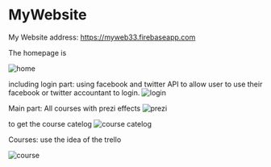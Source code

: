 # MyWebsite

My Website address: https://myweb33.firebaseapp.com


The homepage is

![home](https://cloud.githubusercontent.com/assets/15053464/16951390/ae86cfe0-4dbc-11e6-84fb-0a549f85effc.png)

including login part: using facebook and twitter API to allow user to use their facebook or twitter accountant to login.
![login](https://cloud.githubusercontent.com/assets/15053464/16951392/ae9162c0-4dbc-11e6-9ebe-2c81b295f0f4.png)

Main part: All courses with prezi effects
![prezi](https://cloud.githubusercontent.com/assets/15053464/16951391/ae87e34e-4dbc-11e6-9625-6c04fac98d67.png)

to get the course catelog
![course catelog](https://cloud.githubusercontent.com/assets/15053464/16951388/ae6ad376-4dbc-11e6-9dde-19293814222f.png)

Courses: use the idea of the trello

![course](https://cloud.githubusercontent.com/assets/15053464/16951389/ae7cf9b6-4dbc-11e6-8b10-6ff58772a297.png)